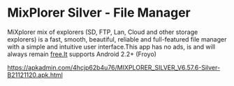 # MixPlorer Silver - File Manager

MiXplorer mix of explorers (SD, FTP, Lan, Cloud and other storage explorers) is a fast, smooth, beautiful, reliable and full-featured file manager with a simple and intuitive user interface.This app has no ads, is and will always remain [free.It](http://free.It) supports Android 2.2+ (Froyo)

https://apkadmin.com/4hcjp62b4u76/MIXPLORER_SILVER_V6.57.6-Silver-B21121120.apk.html